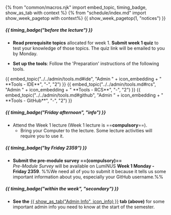 {% from "common/macros.njk" import embed_topic, timing_badge, show_as_tab with context %}
{% from "schedule/index.md" import show_week_pagetop with context%}
{{ show_week_pagetop(1, "notices") }}

##### {{ timing_badge("before the lecture") }}
* **Read prerequisite topics** allocated for week 1. **Submit week 1 quiz** to test your knowledge of those topics. The quiz link will be emailed to you by Monday.

* **Set up the tools**: Follow the 'Preparation' instructions of the following tools. 

<div class="indented-level3">
{{ embed_topic("../../admin/tools.md#ide", "Admin " + icon_embedding + " **Tools - IDE**", "-", "2") }}
{{ embed_topic("../../admin/tools.md#rcs", "Admin " + icon_embedding + " **Tools - RCS**", "-", "2") }}
{{ embed_topic("../../admin/tools.md#github", "Admin " + icon_embedding + " **Tools - GitHub**", "-", "2") }}
</div>

##### {{ timing_badge("Friday afternoon", "info") }}

* Attend the Week 1 lecture (Week 1 lecture is ==**compulsory**==).
  * Bring your Computer to the lecture. Some lecture activities will require you to use it.


##### {{ timing_badge("by Friday 2359") }}
* **Submit the pre-module survey ==(compulsory)==**<br>
  _Pre-Module Survey_ will be available on LumiNUS **Week 1 Monday - Friday 2359**. %%We need all of you to submit it because it tells us some important information about you, especially your GitHub username.%%

##### {{ timing_badge("within the week", "secondary") }} 

* **See the** [{{ show_as_tab("Admin Info", icon_info) }}](admin.html)&nbsp;**tab (above)** for some important admin info you need to know at the start of the semester.
